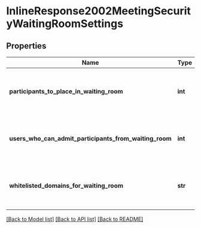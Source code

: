 # InlineResponse2002MeetingSecurityWaitingRoomSettings

## Properties
Name | Type | Description | Notes
------------ | ------------- | ------------- | -------------
**participants_to_place_in_waiting_room** | **int** | The type of participants to be admitted to the waiting room.  * &#x60;0&#x60; - All attendees.  * &#x60;1&#x60; - Users who are not in your account.  * &#x60;2&#x60; - Users who are not in your account and are not part of your [allowed domains list](https://support.zoom.us/hc/en-us/articles/360037117472-Configuring-authentication-profiles#h_e3cf0d5f-eec7-4c2a-ad29-ef2a5079a7da). | [optional] 
**users_who_can_admit_participants_from_waiting_room** | **int** | The users who can admit participants from the waiting room.  * &#x60;0&#x60; - Host and co-hosts only.  * &#x60;1&#x60; - Host, co-hosts, and anyone who bypassed the waiting room if the host and co-hosts are not present. | [optional] 
**whitelisted_domains_for_waiting_room** | **str** | If the &#x60;participants_to_place_in_waiting_room&#x60; field is &#x60;2&#x60;, a comma-separated list of the domains that can bypass the waiting room (&#x60;example.com,example2.com&#x60;). | [optional] 

[[Back to Model list]](../README.md#documentation-for-models) [[Back to API list]](../README.md#documentation-for-api-endpoints) [[Back to README]](../README.md)

